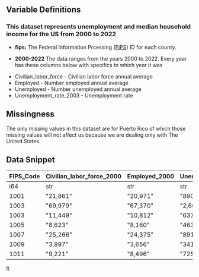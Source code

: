 ## Variable Definitions

### This dataset represents unemployment and median household income for the US from 2000 to 2022

- **fips:** The Federal Information Prcessing ([FIPS](https://www.nist.gov/standardsgov/compliance-faqs-federal-information-processing-standards-fips)) ID for each county.

- **2000-2022** The data ranges from the years 2000 to 2022. Every year has these columns below with specifics to which year it was

* Civilian_labor_force - Civilian labor force annual average
* Employed - Number employed annual average
* Unemployed - Number unemployed annual average
* Unemployment_rate_2003 - Unemployment rate

## Missingness

The only missing values in this dataset are for Puerto Rico of which those missing values will not affect us because we are dealing only with The United States.


## Data Snippet

| FIPS_Code |  Civilian_labor_force_2000 | Employed_2000  | Unemployed_2000  | Unemployment_rate_2000  | Civilian_labor_force_2001  | Employed_2001  | Unemployed_2001  |  Unemployment_rate_2001 |
| ---- | ----- | ----- | ----- | ----- | ----- | ----- | ----- | ----- | 
| i64  | str   | str   | str   | str   | str   | str   | str   | str   | 
| 1001 | "21,861" | "20,971" | "890" | "004.1" | "22,081" | "21,166" | "915" | "004.1" |
| 1003| "69,979" | "67,370" | "2,609" | "003.7" | "69,569" | "66,545" |	"3,024" |"004.3" |
| 1003| "11,449" | "10,812" | "637"	| "005.6" |	"11,324" | "10,468" | "856" | "007.6" |
| 1005| "8,623" | "8,160" | "463" |	"005.4" | "9,134" |	"8,513" | "621" | "006.8" |
| 1007| "25,266" | "24,375"	| "891"	| "003.5" | "25,450" | "24,521" | "929"	| "003.7" |	
| 1009| "3,997" |"3,656" | "341" | "008.5" | "3,937" | "3,543" | "394" | "010.0" |
| 1011| "9,221" | "8,496" | "725" | "007.9" | "9,060" | "8,372" | "688" | "007.6" |

ß
